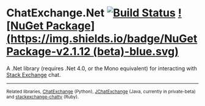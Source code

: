 ChatExchange.Net [![Build Status](https://travis-ci.org/ArcticEcho/ChatExchange.Net.svg)](https://travis-ci.org/ArcticEcho/ChatExchange.Net) [![NuGet Package](https://img.shields.io/badge/NuGet Package-v2.1.12 (beta)-blue.svg)](https://www.nuget.org/packages/ChatExchange.Net/2.1.12-beta)
================

A .Net library (requires .Net 4.0, or the Mono equivalent) for interacting with [Stack Exchange](http://stackexchange.com/) chat.

-----

<sup>Related libraries, [ChatExchange](https://github.com/Manishearth/ChatExchange) (Python), [JChatExchange](https://github.com/Vincentyification/JChatExchange) (Java, currently in private-beta) and [stackexchange-chatty](https://github.com/KeyboardFire/stackexchange-chatty) (Ruby).</sup>
